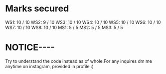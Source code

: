 # Marks secured
WS1: 10 / 10
WS2: 9 / 10
WS3: 10 / 10 
WS4: 10 / 10
WS5: 10 / 10
WS6: 10 / 10
WS7: 10 / 10
WS8: 10 / 10
MS1: 5 / 5
MS2: 5 / 5
MS3: 5 / 5

# NOTICE----
Try to understand the code instead as of whole.For any inquires dm me anytime on instagram, provided in profile :)
